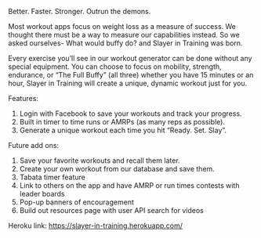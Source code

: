 
Better. Faster. Stronger. Outrun the demons.

Most workout apps focus on weight loss as a measure of success. We thought there must be a way to measure our capabilities instead. So we asked ourselves- What would buffy do? and Slayer in Training was born.

Every exercise you’ll see in our workout generator can be done without any special equipment. You can choose to focus on mobility, strength, endurance, or “The Full Buffy” (all three) whether you have 15 minutes or an hour, Slayer in Training will create a unique, dynamic workout just for you.  

Features: 
1) Login with Facebook to save your workouts and track your progress.
2) Built in timer to time runs or AMRPs (as many reps as possible).
3) Generate a unique workout each time you hit “Ready. Set. Slay”.


Future add ons: 
1) Save your favorite workouts and recall them later.
2) Create your own workout from our database and save them.
3) Tabata timer feature
4) Link to others on the app and have AMRP or run times contests with leader boards 
5) Pop-up banners of encouragement 
6) Build out resources page with user API search for videos

Heroku link: https://slayer-in-training.herokuapp.com/




